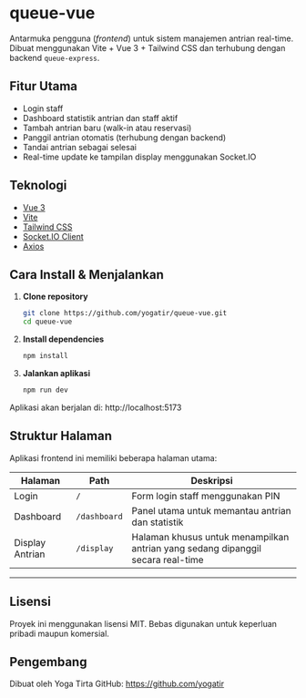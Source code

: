 # queue-vue

Antarmuka pengguna (_frontend_) untuk sistem manajemen antrian real-time. Dibuat menggunakan Vite + Vue 3 + Tailwind CSS dan terhubung dengan backend `queue-express`.

## Fitur Utama

- Login staff
- Dashboard statistik antrian dan staff aktif
- Tambah antrian baru (walk-in atau reservasi)
- Panggil antrian otomatis (terhubung dengan backend)
- Tandai antrian sebagai selesai
- Real-time update ke tampilan display menggunakan Socket.IO

## Teknologi

- [Vue 3](https://vuejs.org/)
- [Vite](https://vitejs.dev/)
- [Tailwind CSS](https://tailwindcss.com/)
- [Socket.IO Client](https://socket.io/)
- [Axios](https://axios-http.com/)

## Cara Install & Menjalankan

1. **Clone repository**
   ```bash
   git clone https://github.com/yogatir/queue-vue.git
   cd queue-vue
   ```
2. **Install dependencies**
    ```bash
    npm install
    ```

3. **Jalankan aplikasi**
    ```bash
    npm run dev
    ```

Aplikasi akan berjalan di: http://localhost:5173

## Struktur Halaman

Aplikasi frontend ini memiliki beberapa halaman utama:

| Halaman         | Path      | Deskripsi                                                                        |
|------------------|-----------|---------------------------------------------------------------------------------|
| Login            | `/`       | Form login staff menggunakan PIN                                                |
| Dashboard        | `/dashboard` | Panel utama untuk memantau antrian dan statistik                             |
| Display Antrian | `/display` | Halaman khusus untuk menampilkan antrian yang sedang dipanggil secara real-time |

---

## Lisensi

Proyek ini menggunakan lisensi MIT. Bebas digunakan untuk keperluan pribadi maupun komersial.

## Pengembang

Dibuat oleh Yoga Tirta
GitHub: https://github.com/yogatir